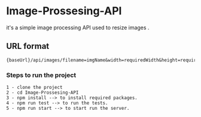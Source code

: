 # Image-Prossesing-API
it's a simple image processing API used to resize images .

## URL format
```
{baseUrl}/api/images/filename=imgName&width=requiredWidth&height=requiredHeight
```
### Steps to run the project 
```
1 - clone the project
2 - cd Image-Prossesing-API
3 - npm install --> to install required packages.
4 - npm run test --> to run the tests. 
5 - npm run start --> to start run the server.
```
